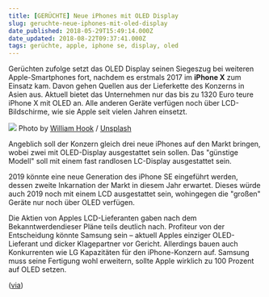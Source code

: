 ```yaml
---
title: [GERÜCHTE] Neue iPhones mit OLED Display
slug: geruchte-neue-iphones-mit-oled-display
date_published: 2018-05-29T15:49:14.000Z
date_updated: 2018-08-22T09:37:41.000Z
tags: gerüchte, apple, iphone se, display, oled
---
```


Gerüchten zufolge setzt das OLED Display seinen Siegeszug bei weiteren Apple-Smartphones fort, nachdem es erstmals 2017 im **iPhone X** zum Einsatz kam. Davon gehen Quellen aus der Lieferkette des Konzerns in Asien aus. Aktuell bietet das Unternehmen nur das bis zu 1320 Euro teure iPhone X mit OLED an. Alle anderen Geräte verfügen noch über LCD-Bildschirme, wie sie Apple seit vielen Jahren einsetzt. 

![](https://images.unsplash.com/photo-1512941937669-90a1b58e7e9c?ixlib=rb-0.3.5&amp;q=80&amp;fm=jpg&amp;crop=entropy&amp;cs=tinysrgb&amp;w=1080&amp;fit=max&amp;ixid=eyJhcHBfaWQiOjExNzczfQ&amp;s=94ae2f59dda3454c59a5697dd8739add)
Photo by [William Hook](https://unsplash.com/@williamtm?utm_source=ghost&amp;utm_medium=referral&amp;utm_campaign=api-credit) / [Unsplash](https://unsplash.com/?utm_source=ghost&amp;utm_medium=referral&amp;utm_campaign=api-credit)

Angeblich soll der Konzern gleich drei neue iPhones auf den Markt bringen, wobei zwei mit OLED-Display ausgestattet sein sollen. Das "günstige Modell" soll mit einem fast randlosen LC-Display ausgestattet sein.

2019 könnte eine neue Generation des iPhone SE eingeführt werden, dessen zweite Inkarnation der Markt in diesem Jahr erwartet. Dieses würde auch 2019 noch mit einem LCD ausgestattet sein, wohingegen die "großen" Geräte nur noch über OLED verfügen.

Die Aktien von Apples LCD-Lieferanten gaben nach dem Bekanntwerdendieser Pläne teils deutlich nach. Profiteur von der Entscheidung könnte Samsung sein – aktuell Apples einziger OLED-Lieferant und dicker Klagepartner vor Gericht. Allerdings bauen auch Konkurrenten wie LG Kapazitäten für den iPhone-Konzern auf. Samsung muss seine Fertigung wohl erweitern, sollte Apple wirklich zu 100 Prozent auf OLED setzen.

([via](https://www.heise.de/mac-and-i/meldung/Angeblich-drei-neue-OLED-iPhones-in-der-Pipeline-4060057.html))
